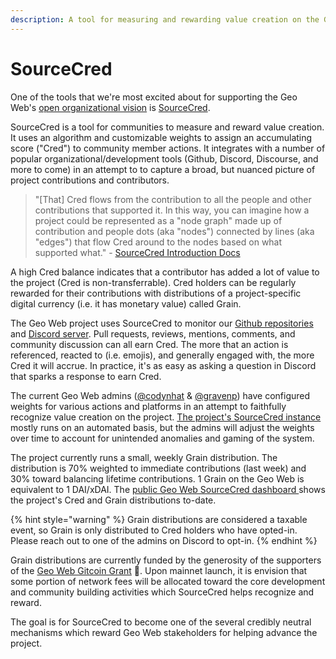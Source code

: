 ```yaml
---
description: A tool for measuring and rewarding value creation on the Geo Web project.
---
```


# SourceCred

One of the tools that we're most excited about for supporting the Geo Web's [open organizational vision](open-org.md) is [SourceCred](https://sourcecred.io/). 

SourceCred is a tool for communities to measure and reward value creation. It uses an algorithm and customizable weights to assign an accumulating score \("Cred"\) to community member actions. It integrates with a number of popular organizational/development tools \(Github, Discord, Discourse, and more to come\) in an attempt to to capture a broad, but nuanced picture of project contributions and contributors.

> "\[That\] Cred flows from the contribution to all the people and other contributions that supported it. In this way, you can imagine how a project could be represented as a "node graph" made up of contribution and people dots \(aka "nodes"\) connected by lines \(aka "edges"\) that flow Cred around to the nodes based on what supported what." - [SourceCred Introduction Docs](https://sourcecred.io/docs)

A high Cred balance indicates that a contributor has added a lot of value to the project \(Cred is non-transferrable\). Cred holders can be regularly rewarded for their contributions with distributions of a project-specific digital currency \(i.e. it has monetary value\) called Grain.

The Geo Web project uses SourceCred to monitor our [Github repositories](https://github.com/Geo-Web-Project) and [Discord server](https://discord.com/invite/reXgPru7ck). Pull requests, reviews, mentions, comments, and community discussion can all earn Cred. The more that an action is referenced, reacted to \(i.e. emojis\), and generally engaged with, the more Cred it will accrue. In practice, it's as easy as asking a question in Discord that sparks a response to earn Cred.

The current Geo Web admins \([@codynhat](https://github.com/codynhat) & [@gravenp](https://github.com/gravenp)\) have configured weights for various actions and platforms in an attempt to faithfully recognize value creation on the project. [The project's SourceCred instance](https://github.com/Geo-Web-Project/sourcecred-instance) mostly runs on an automated basis, but the admins will adjust the weights over time to account for unintended anomalies and gaming of the system.

The project currently runs a small, weekly Grain distribution. The distribution is 70% weighted to immediate contributions \(last week\) and 30% toward balancing lifetime contributions. 1 Grain on the Geo Web is equivalent to 1 DAI/xDAI. The [public Geo Web SourceCred dashboard ](https://geo-web-project.github.io/sourcecred-instance/#/explorer)shows the project's Cred and Grain distributions to-date.

{% hint style="warning" %}
Grain distributions are considered a taxable event, so Grain is only distributed to Cred holders who have opted-in. Please reach out to one of the admins on Discord to opt-in.
{% endhint %}

Grain distributions are currently funded by the generosity of the supporters of the [Geo Web Gitcoin Grant](https://gitcoin.co/grants/1403/the-geo-web) 🙏. Upon mainnet launch, it is envision that some portion of network fees will be allocated toward the core development and community building activities which SourceCred helps recognize and reward.

The goal is for SourceCred to become one of the several credibly neutral mechanisms which reward Geo Web stakeholders for helping advance the project.

